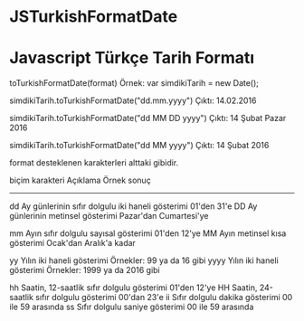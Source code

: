 # JSTurkishFormatDate

Javascript Türkçe Tarih Formatı
=========
toTurkishFormatDate(format)
Örnek:
var simdikiTarih = new Date();

simdikiTarih.toTurkishFormatDate("dd.mm.yyyy")
Çıktı: 14.02.2016

simdikiTarih.toTurkishFormatDate("dd MM DD yyyy")
Çıktı: 14 Şubat Pazar 2016

simdikiTarih.toTurkishFormatDate("dd MM yyyy")
Çıktı: 14 Şubat 2016



format desteklenen karakterleri alttaki gibidir.

biçim karakteri         Açıklama                                                Örnek sonuç
---------------         --------                                                -----------
dd                      Ay günlerinin sıfır dolgulu iki haneli gösterimi	01'den 31'e
DD                      Ay günlerinin metinsel gösterimi                        Pazar'dan Cumartesi'ye

mm                      Ayın sıfır dolgulu sayısal gösterimi                    01'den 12'ye
MM                      Ayın metinsel kısa gösterimi                            Ocak'dan Aralık'a kadar

yy                      Yılın iki haneli gösterimi                              Örnekler: 99 ya da 16 gibi
yyyy                    Yılın iki haneli gösterimi                              Örnekler: 1999 ya da 2016 gibi

hh                      Saatin, 12-saatlik sıfır dolgulu gösterimi              01'den 12'ye
HH                      Saatin, 24-saatlik sıfır dolgulu gösterimi              00'dan 23'e
ii                      Sıfır dolgulu dakika gösterimi                          00 ile 59 arasında
ss                      Sıfır dolgulu saniye gösterimi                          00 ile 59 arasında
